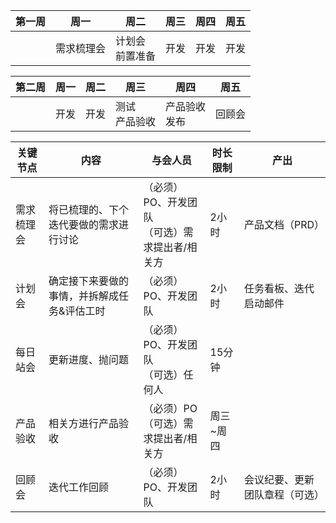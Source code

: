 



| 第一周	| 周一	| 周二	| 周三	| 周四	| 周五 |
| ---- | ---- | ---- | ---- | ---- |---- |
|  | 需求梳理会 | 计划会<br/>前置准备 | 开发 | 开发 |开发 |

| 第二周	 | 周一	| 周二	| 周三	| 周四	| 周五 |
|------| ---- | ---- | ---- | ---- |---- |
|      | 开发 | 开发 | 测试<br/>产品验收 | 产品验收<br/> 发布|回顾会 |


| 关键节点	 | 内容	                    | 与会人员	                       | 时长限制	 | 产出	            |
|-------|------------------------|-----------------------------|-------|----------------|
| 需求梳理会 | 将已梳理的、下个迭代要做的需求进行讨论    | （必须）PO、开发团队<br/>（可选）需求提出者/相关方 | 2小时   | 产品文档（PRD）      |
| 计划会   | 确定接下来要做的事情，并拆解成任务&评估工时 | （必须）PO、开发团队                 | 2小时   | 任务看板、迭代启动邮件    |
| 每日站会  | 更新进度、抛问题               | （必须）PO、开发团队 <br/>（可选）任何人    | 15分钟  ||
| 产品验收  | 相关方进行产品验收               | （必须）PO<br/>（可选）需求提出者/相关方  | 周三~周四 ||
| 回顾会  | 迭代工作回顾               | （必须）PO、开发团队  | 2小时 | 会议纪要、更新团队章程（可选） |
